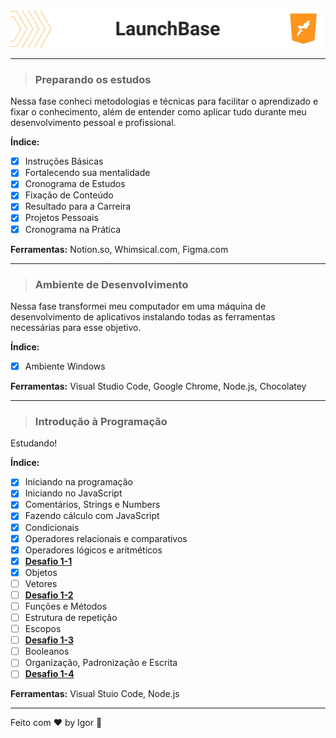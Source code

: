 <div style="">
  <a href="#">
    <img alt="LaunchBase" src=".github/logo.png"/>
  </a>
</div>

---

> ### **Preparando os estudos**

<div style="">
  <p>
    Nessa fase conheci metodologias e técnicas para facilitar o aprendizado e fixar o conhecimento, além de entender como aplicar tudo durante meu desenvolvimento pessoal e profissional.
  </p>
</div>

**Índice:**
  - [X] Instruções Básicas
  - [X] Fortalecendo sua mentalidade
  - [X] Cronograma de Estudos
  - [X] Fixação de Conteúdo
  - [X] Resultado para a Carreira
  - [X] Projetos Pessoais
  - [X] Cronograma na Prática

<div style="">
  <p>
    <strong>Ferramentas:</strong> Notion.so, Whimsical.com, Figma.com
  </p>
</div>

---

> ### **Ambiente de Desenvolvimento**

<div style="">
  <p>
    Nessa fase transformei meu computador em uma máquina de desenvolvimento de aplicativos instalando todas as ferramentas necessárias para esse objetivo.  
  </p>
</div>

**Índice:**
  - [X] Ambiente Windows

<div style="">
  <p>
    <strong>Ferramentas:</strong> Visual Studio Code, Google Chrome, Node.js, Chocolatey
  </p>
</div>

---

> ### **Introdução à Programação**

<div style="">
  <p>
    Estudando!
  </p>
</div>

**Índice:**
  - [X] Iniciando na programação
  - [X] Iniciando no JavaScript
  - [X] Comentários, Strings e Numbers
  - [X] Fazendo cálculo com JavaScript
  - [X] Condicionais
  - [X] Operadores relacionais e comparativos
  - [X] Operadores lógicos e aritméticos
  - [X] [**Desafio 1-1**](https://github.com/rocketseat-education/bootcamp-launchbase-desafios-01/blob/master/desafios/01-1-primeiros-passos-com-js.md)
  - [X] Objetos
  - [ ] Vetores
  - [ ] [**Desafio 1-2**](https://github.com/rocketseat-education/bootcamp-launchbase-desafios-01/blob/master/desafios/01-2-lidando-com-objetos-e-vetores.md)
  - [ ] Funções e Métodos
  - [ ] Estrutura de repetição
  - [ ] Escopos
  - [ ] [**Desafio 1-3**](https://github.com/rocketseat-education/bootcamp-launchbase-desafios-01/blob/master/desafios/01-3-funcoes-e-estruturas-de-repeticao.md)
  - [ ] Booleanos
  - [ ] Organização, Padronização e Escrita
  - [ ] [**Desafio 1-4**](https://github.com/rocketseat-education/bootcamp-launchbase-desafios-01/blob/master/desafios/01-4-aplicacao-operacoes-bancarias.md)

<div style="">
  <p>
    <strong>Ferramentas:</strong> Visual Stuio Code, Node.js
  </p>
</div>

---

Feito com ❤ by Igor 🖖